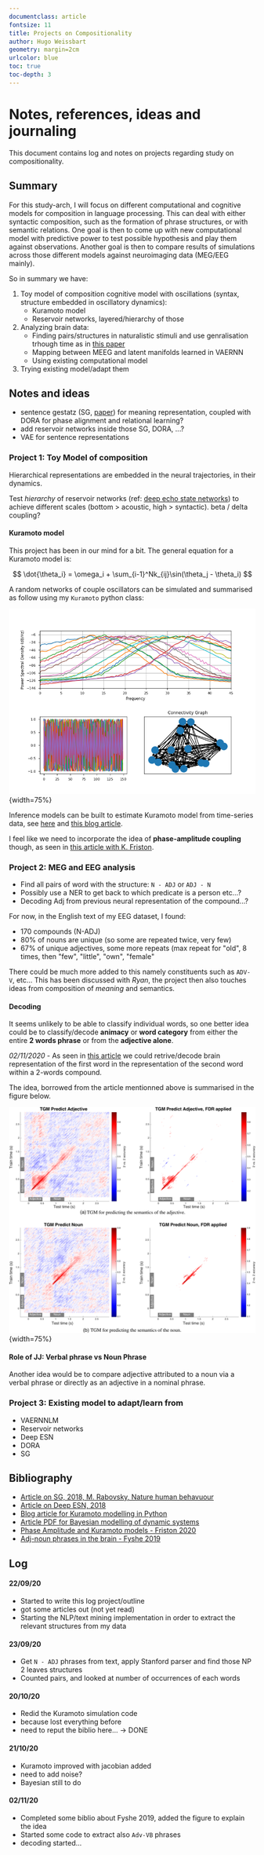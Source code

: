 ```yaml
---
documentclass: article
fontsize: 11
title: Projects on Compositionality
author: Hugo Weissbart
geometry: margin=2cm
urlcolor: blue
toc: true
toc-depth: 3
---
```


# Notes, references, ideas and journaling

This document contains log and notes on projects regarding study on compositionality.

## Summary

For this study-arch, I will focus on different computational and cognitive models for composition in language processing.
This can deal with either syntactic composition, such as the formation of phrase structures, or with semantic relations.
One goal is then to come up with new computational model with predictive power to test possible hypothesis and play them against observations.
Another goal is then to compare results of simulations across those different models against neuroimaging data (MEG/EEG mainly).

So in summary we have:

1. Toy model of composition cognitive model with oscillations (syntax, structure embedded in oscillatory dynamics):
    - Kuramoto model
    - Reservoir networks, layered/hierarchy of those
2. Analyzing brain data:
    - Finding pairs/structures in naturalistic stimuli and use genralisation trhough time as in [this paper][6]
    - Mapping between MEEG and latent manifolds learned in VAERNN
    - Using existing computational model
3. Trying existing model/adapt them

## Notes and ideas

* sentence gestatz (SG, [paper][1]) for meaning representation, coupled with DORA for phase alignment and relational learning?
* add reservoir networks inside those SG, DORA, ...?
* VAE for sentence representations

### Project 1: Toy Model of composition

Hierarchical representations are embedded in the neural trajectories, in their dynamics.

Test _hierarchy_ of reservoir networks (ref: [deep echo state networks][2]) to achieve different scales (bottom > acoustic, high > syntactic). beta / delta coupling?

#### Kuramoto model

This project has been in our mind for a bit. The general equation for a Kuramoto model is:

$$
\dot{\theta_i} = \omega_i + \sum_{i-1}^Nk_{ij}\sin(\theta_j - \theta_i)
$$

A random networks of couple oscillators can be simulated and summarised as follow using my `Kuramoto` python class:

![sumamry example](/assets/rdm_kuramoto_summary.png){width=75%}

Inference models can be built to estimate Kuramoto model from time-series data, see [here][4] and [this blog article][3].

I feel like we need to incorporate the idea of **phase-amplitude coupling** though, as seen in [this article with K. Friston][5].

### Project 2: MEG and EEG analysis

* Find all pairs of word with the structure: `N - ADJ` or `ADJ - N`
* Possibly use a NER to get back to which predicate is a person etc...?
* Decoding Adj from previous neural representation of the compound...?

For now, in the English text of my EEG dataset, I found:

- 170 compounds (N-ADJ)
- 80% of nouns are unique (so some are repeated twice, very few)
- 67% of unique adjectives, some more repeats (max repeat for "old", 8 times, then "few", "little", "own", "female"

There could be much more added to this namely constituents such as `ADV-V`, etc... This has been discussed with _Ryan_, the project then also touches ideas from composition of _meaning_ and semantics.

#### Decoding

It seems unlikely to be able to classify individual words, so one better idea could be to classify/decode **animacy** or **word category** from either the entire **2 words phrase** or from the **adjective alone**.

_02/11/2020_ - As seen in [this article][6] we could retrive/decode brain representation of the first word in the representation of the second word within a 2-words compound.

The idea, borrowed from the article mentionned above is summarised in the figure below.

![Temporal Generalisation](/assets/TGM_ADJ_NOUN_Fysche2019.png){width=75%}

#### Role of JJ: Verbal phrase vs Noun Phrase

Another idea would be to compare adjective attributed to a noun via a verbal phrase or directly as an adjective in a nominal phrase.

### Project 3: Existing model to adapt/learn from

- VAERNNLM
- Reservoir networks
- Deep ESN
- DORA
- SG

## Bibliography

* [Article on SG, 2018, M. Rabovsky, Nature human behavuour][1]
* [Article on Deep ESN, 2018][2]
* [Blog article for Kuramoto modelling in Python][3]
* [Article PDF for Bayesian modelling of dynamic systems][4]
* [Phase Amplitude and Kuramoto models - Friston 2020][5]
* [Adj-noun phrases in the brain - Fyshe 2019][6]

## Log

#### 22/09/20

* Started to write this log project/outline
* got some articles out (not yet read)
* Starting the NLP/text mining implementation in order to extract the relevant structures from my data

#### 23/09/20

* Get `N - ADJ` phrases from text, apply Stanford parser and find those NP 2 leaves structures
* Counted pairs, and looked at number of occurrences of each words

#### 20/10/20

* Redid the Kuramoto simulation code
* because lost everything before
* need to reput the biblio here... -> DONE

#### 21/10/20

* Kuramoto improved with jacobian added
* need to add noise?
* Bayesian still to do

#### 02/11/20

* Completed some biblio about Fyshe 2019, added the figure to explain the idea
* Started some code to extract also `Adv-VB` phrases
* decoding started...

[1]: ../../Biblio/rabovsky2018.pdf "Link to file"
[2]: https://www.sciencedirect.com/science/article/pii/S0893608018302223?via%3Dihub "Link to article"
[3]: https://laszukdawid.com/2015/05/18/bayesian-inference-in-kuramoto-model/ "Link to blog article"
[4]: ../../Documents/Literature/Kuramoto/bayesian_dynamic_model_oscillators_tuto.pdf "Link to file"
[5]: ../../Documents/Literature/Kuramoto/Friston_kuramoto_PAC.pdf "Link to file"
[6]: ../../Documents/Literature/Composition/Fyshe_etal2019.pdf "Link to file"
